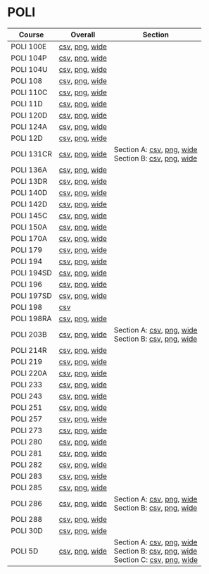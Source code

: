 # POLI

| Course | Overall | Section |
| ------ | ------- | ------- |
| POLI 100E | [csv](https://github.com/UCSD-Historical-Enrollment-Data/2024Spring/blob/main/overall/POLI%20100E.csv), [png](https://raw.githubusercontent.com/UCSD-Historical-Enrollment-Data/2024Spring/main/plot_overall/POLI%20100E.png), [wide](https://raw.githubusercontent.com/UCSD-Historical-Enrollment-Data/2024Spring/main/plot_overall_wide/POLI%20100E.png) |  |
| POLI 104P | [csv](https://github.com/UCSD-Historical-Enrollment-Data/2024Spring/blob/main/overall/POLI%20104P.csv), [png](https://raw.githubusercontent.com/UCSD-Historical-Enrollment-Data/2024Spring/main/plot_overall/POLI%20104P.png), [wide](https://raw.githubusercontent.com/UCSD-Historical-Enrollment-Data/2024Spring/main/plot_overall_wide/POLI%20104P.png) |  |
| POLI 104U | [csv](https://github.com/UCSD-Historical-Enrollment-Data/2024Spring/blob/main/overall/POLI%20104U.csv), [png](https://raw.githubusercontent.com/UCSD-Historical-Enrollment-Data/2024Spring/main/plot_overall/POLI%20104U.png), [wide](https://raw.githubusercontent.com/UCSD-Historical-Enrollment-Data/2024Spring/main/plot_overall_wide/POLI%20104U.png) |  |
| POLI 108 | [csv](https://github.com/UCSD-Historical-Enrollment-Data/2024Spring/blob/main/overall/POLI%20108.csv), [png](https://raw.githubusercontent.com/UCSD-Historical-Enrollment-Data/2024Spring/main/plot_overall/POLI%20108.png), [wide](https://raw.githubusercontent.com/UCSD-Historical-Enrollment-Data/2024Spring/main/plot_overall_wide/POLI%20108.png) |  |
| POLI 110C | [csv](https://github.com/UCSD-Historical-Enrollment-Data/2024Spring/blob/main/overall/POLI%20110C.csv), [png](https://raw.githubusercontent.com/UCSD-Historical-Enrollment-Data/2024Spring/main/plot_overall/POLI%20110C.png), [wide](https://raw.githubusercontent.com/UCSD-Historical-Enrollment-Data/2024Spring/main/plot_overall_wide/POLI%20110C.png) |  |
| POLI 11D | [csv](https://github.com/UCSD-Historical-Enrollment-Data/2024Spring/blob/main/overall/POLI%2011D.csv), [png](https://raw.githubusercontent.com/UCSD-Historical-Enrollment-Data/2024Spring/main/plot_overall/POLI%2011D.png), [wide](https://raw.githubusercontent.com/UCSD-Historical-Enrollment-Data/2024Spring/main/plot_overall_wide/POLI%2011D.png) |  |
| POLI 120D | [csv](https://github.com/UCSD-Historical-Enrollment-Data/2024Spring/blob/main/overall/POLI%20120D.csv), [png](https://raw.githubusercontent.com/UCSD-Historical-Enrollment-Data/2024Spring/main/plot_overall/POLI%20120D.png), [wide](https://raw.githubusercontent.com/UCSD-Historical-Enrollment-Data/2024Spring/main/plot_overall_wide/POLI%20120D.png) |  |
| POLI 124A | [csv](https://github.com/UCSD-Historical-Enrollment-Data/2024Spring/blob/main/overall/POLI%20124A.csv), [png](https://raw.githubusercontent.com/UCSD-Historical-Enrollment-Data/2024Spring/main/plot_overall/POLI%20124A.png), [wide](https://raw.githubusercontent.com/UCSD-Historical-Enrollment-Data/2024Spring/main/plot_overall_wide/POLI%20124A.png) |  |
| POLI 12D | [csv](https://github.com/UCSD-Historical-Enrollment-Data/2024Spring/blob/main/overall/POLI%2012D.csv), [png](https://raw.githubusercontent.com/UCSD-Historical-Enrollment-Data/2024Spring/main/plot_overall/POLI%2012D.png), [wide](https://raw.githubusercontent.com/UCSD-Historical-Enrollment-Data/2024Spring/main/plot_overall_wide/POLI%2012D.png) |  |
| POLI 131CR | [csv](https://github.com/UCSD-Historical-Enrollment-Data/2024Spring/blob/main/overall/POLI%20131CR.csv), [png](https://raw.githubusercontent.com/UCSD-Historical-Enrollment-Data/2024Spring/main/plot_overall/POLI%20131CR.png), [wide](https://raw.githubusercontent.com/UCSD-Historical-Enrollment-Data/2024Spring/main/plot_overall_wide/POLI%20131CR.png) | Section A: [csv](https://github.com/UCSD-Historical-Enrollment-Data/2024Spring/blob/main/section/POLI%20131CR_A.csv), [png](https://raw.githubusercontent.com/UCSD-Historical-Enrollment-Data/2024Spring/main/plot_section/POLI%20131CR_A.png), [wide](https://raw.githubusercontent.com/UCSD-Historical-Enrollment-Data/2024Spring/main/plot_section_wide/POLI%20131CR_A.png)<br>Section B: [csv](https://github.com/UCSD-Historical-Enrollment-Data/2024Spring/blob/main/section/POLI%20131CR_B.csv), [png](https://raw.githubusercontent.com/UCSD-Historical-Enrollment-Data/2024Spring/main/plot_section/POLI%20131CR_B.png), [wide](https://raw.githubusercontent.com/UCSD-Historical-Enrollment-Data/2024Spring/main/plot_section_wide/POLI%20131CR_B.png) |
| POLI 136A | [csv](https://github.com/UCSD-Historical-Enrollment-Data/2024Spring/blob/main/overall/POLI%20136A.csv), [png](https://raw.githubusercontent.com/UCSD-Historical-Enrollment-Data/2024Spring/main/plot_overall/POLI%20136A.png), [wide](https://raw.githubusercontent.com/UCSD-Historical-Enrollment-Data/2024Spring/main/plot_overall_wide/POLI%20136A.png) |  |
| POLI 13DR | [csv](https://github.com/UCSD-Historical-Enrollment-Data/2024Spring/blob/main/overall/POLI%2013DR.csv), [png](https://raw.githubusercontent.com/UCSD-Historical-Enrollment-Data/2024Spring/main/plot_overall/POLI%2013DR.png), [wide](https://raw.githubusercontent.com/UCSD-Historical-Enrollment-Data/2024Spring/main/plot_overall_wide/POLI%2013DR.png) |  |
| POLI 140D | [csv](https://github.com/UCSD-Historical-Enrollment-Data/2024Spring/blob/main/overall/POLI%20140D.csv), [png](https://raw.githubusercontent.com/UCSD-Historical-Enrollment-Data/2024Spring/main/plot_overall/POLI%20140D.png), [wide](https://raw.githubusercontent.com/UCSD-Historical-Enrollment-Data/2024Spring/main/plot_overall_wide/POLI%20140D.png) |  |
| POLI 142D | [csv](https://github.com/UCSD-Historical-Enrollment-Data/2024Spring/blob/main/overall/POLI%20142D.csv), [png](https://raw.githubusercontent.com/UCSD-Historical-Enrollment-Data/2024Spring/main/plot_overall/POLI%20142D.png), [wide](https://raw.githubusercontent.com/UCSD-Historical-Enrollment-Data/2024Spring/main/plot_overall_wide/POLI%20142D.png) |  |
| POLI 145C | [csv](https://github.com/UCSD-Historical-Enrollment-Data/2024Spring/blob/main/overall/POLI%20145C.csv), [png](https://raw.githubusercontent.com/UCSD-Historical-Enrollment-Data/2024Spring/main/plot_overall/POLI%20145C.png), [wide](https://raw.githubusercontent.com/UCSD-Historical-Enrollment-Data/2024Spring/main/plot_overall_wide/POLI%20145C.png) |  |
| POLI 150A | [csv](https://github.com/UCSD-Historical-Enrollment-Data/2024Spring/blob/main/overall/POLI%20150A.csv), [png](https://raw.githubusercontent.com/UCSD-Historical-Enrollment-Data/2024Spring/main/plot_overall/POLI%20150A.png), [wide](https://raw.githubusercontent.com/UCSD-Historical-Enrollment-Data/2024Spring/main/plot_overall_wide/POLI%20150A.png) |  |
| POLI 170A | [csv](https://github.com/UCSD-Historical-Enrollment-Data/2024Spring/blob/main/overall/POLI%20170A.csv), [png](https://raw.githubusercontent.com/UCSD-Historical-Enrollment-Data/2024Spring/main/plot_overall/POLI%20170A.png), [wide](https://raw.githubusercontent.com/UCSD-Historical-Enrollment-Data/2024Spring/main/plot_overall_wide/POLI%20170A.png) |  |
| POLI 179 | [csv](https://github.com/UCSD-Historical-Enrollment-Data/2024Spring/blob/main/overall/POLI%20179.csv), [png](https://raw.githubusercontent.com/UCSD-Historical-Enrollment-Data/2024Spring/main/plot_overall/POLI%20179.png), [wide](https://raw.githubusercontent.com/UCSD-Historical-Enrollment-Data/2024Spring/main/plot_overall_wide/POLI%20179.png) |  |
| POLI 194 | [csv](https://github.com/UCSD-Historical-Enrollment-Data/2024Spring/blob/main/overall/POLI%20194.csv), [png](https://raw.githubusercontent.com/UCSD-Historical-Enrollment-Data/2024Spring/main/plot_overall/POLI%20194.png), [wide](https://raw.githubusercontent.com/UCSD-Historical-Enrollment-Data/2024Spring/main/plot_overall_wide/POLI%20194.png) |  |
| POLI 194SD | [csv](https://github.com/UCSD-Historical-Enrollment-Data/2024Spring/blob/main/overall/POLI%20194SD.csv), [png](https://raw.githubusercontent.com/UCSD-Historical-Enrollment-Data/2024Spring/main/plot_overall/POLI%20194SD.png), [wide](https://raw.githubusercontent.com/UCSD-Historical-Enrollment-Data/2024Spring/main/plot_overall_wide/POLI%20194SD.png) |  |
| POLI 196 | [csv](https://github.com/UCSD-Historical-Enrollment-Data/2024Spring/blob/main/overall/POLI%20196.csv), [png](https://raw.githubusercontent.com/UCSD-Historical-Enrollment-Data/2024Spring/main/plot_overall/POLI%20196.png), [wide](https://raw.githubusercontent.com/UCSD-Historical-Enrollment-Data/2024Spring/main/plot_overall_wide/POLI%20196.png) |  |
| POLI 197SD | [csv](https://github.com/UCSD-Historical-Enrollment-Data/2024Spring/blob/main/overall/POLI%20197SD.csv), [png](https://raw.githubusercontent.com/UCSD-Historical-Enrollment-Data/2024Spring/main/plot_overall/POLI%20197SD.png), [wide](https://raw.githubusercontent.com/UCSD-Historical-Enrollment-Data/2024Spring/main/plot_overall_wide/POLI%20197SD.png) |  |
| POLI 198 | [csv](https://github.com/UCSD-Historical-Enrollment-Data/2024Spring/blob/main/overall/POLI%20198.csv) |  |
| POLI 198RA | [csv](https://github.com/UCSD-Historical-Enrollment-Data/2024Spring/blob/main/overall/POLI%20198RA.csv), [png](https://raw.githubusercontent.com/UCSD-Historical-Enrollment-Data/2024Spring/main/plot_overall/POLI%20198RA.png), [wide](https://raw.githubusercontent.com/UCSD-Historical-Enrollment-Data/2024Spring/main/plot_overall_wide/POLI%20198RA.png) |  |
| POLI 203B | [csv](https://github.com/UCSD-Historical-Enrollment-Data/2024Spring/blob/main/overall/POLI%20203B.csv), [png](https://raw.githubusercontent.com/UCSD-Historical-Enrollment-Data/2024Spring/main/plot_overall/POLI%20203B.png), [wide](https://raw.githubusercontent.com/UCSD-Historical-Enrollment-Data/2024Spring/main/plot_overall_wide/POLI%20203B.png) | Section A: [csv](https://github.com/UCSD-Historical-Enrollment-Data/2024Spring/blob/main/section/POLI%20203B_A.csv), [png](https://raw.githubusercontent.com/UCSD-Historical-Enrollment-Data/2024Spring/main/plot_section/POLI%20203B_A.png), [wide](https://raw.githubusercontent.com/UCSD-Historical-Enrollment-Data/2024Spring/main/plot_section_wide/POLI%20203B_A.png)<br>Section B: [csv](https://github.com/UCSD-Historical-Enrollment-Data/2024Spring/blob/main/section/POLI%20203B_B.csv), [png](https://raw.githubusercontent.com/UCSD-Historical-Enrollment-Data/2024Spring/main/plot_section/POLI%20203B_B.png), [wide](https://raw.githubusercontent.com/UCSD-Historical-Enrollment-Data/2024Spring/main/plot_section_wide/POLI%20203B_B.png) |
| POLI 214R | [csv](https://github.com/UCSD-Historical-Enrollment-Data/2024Spring/blob/main/overall/POLI%20214R.csv), [png](https://raw.githubusercontent.com/UCSD-Historical-Enrollment-Data/2024Spring/main/plot_overall/POLI%20214R.png), [wide](https://raw.githubusercontent.com/UCSD-Historical-Enrollment-Data/2024Spring/main/plot_overall_wide/POLI%20214R.png) |  |
| POLI 219 | [csv](https://github.com/UCSD-Historical-Enrollment-Data/2024Spring/blob/main/overall/POLI%20219.csv), [png](https://raw.githubusercontent.com/UCSD-Historical-Enrollment-Data/2024Spring/main/plot_overall/POLI%20219.png), [wide](https://raw.githubusercontent.com/UCSD-Historical-Enrollment-Data/2024Spring/main/plot_overall_wide/POLI%20219.png) |  |
| POLI 220A | [csv](https://github.com/UCSD-Historical-Enrollment-Data/2024Spring/blob/main/overall/POLI%20220A.csv), [png](https://raw.githubusercontent.com/UCSD-Historical-Enrollment-Data/2024Spring/main/plot_overall/POLI%20220A.png), [wide](https://raw.githubusercontent.com/UCSD-Historical-Enrollment-Data/2024Spring/main/plot_overall_wide/POLI%20220A.png) |  |
| POLI 233 | [csv](https://github.com/UCSD-Historical-Enrollment-Data/2024Spring/blob/main/overall/POLI%20233.csv), [png](https://raw.githubusercontent.com/UCSD-Historical-Enrollment-Data/2024Spring/main/plot_overall/POLI%20233.png), [wide](https://raw.githubusercontent.com/UCSD-Historical-Enrollment-Data/2024Spring/main/plot_overall_wide/POLI%20233.png) |  |
| POLI 243 | [csv](https://github.com/UCSD-Historical-Enrollment-Data/2024Spring/blob/main/overall/POLI%20243.csv), [png](https://raw.githubusercontent.com/UCSD-Historical-Enrollment-Data/2024Spring/main/plot_overall/POLI%20243.png), [wide](https://raw.githubusercontent.com/UCSD-Historical-Enrollment-Data/2024Spring/main/plot_overall_wide/POLI%20243.png) |  |
| POLI 251 | [csv](https://github.com/UCSD-Historical-Enrollment-Data/2024Spring/blob/main/overall/POLI%20251.csv), [png](https://raw.githubusercontent.com/UCSD-Historical-Enrollment-Data/2024Spring/main/plot_overall/POLI%20251.png), [wide](https://raw.githubusercontent.com/UCSD-Historical-Enrollment-Data/2024Spring/main/plot_overall_wide/POLI%20251.png) |  |
| POLI 257 | [csv](https://github.com/UCSD-Historical-Enrollment-Data/2024Spring/blob/main/overall/POLI%20257.csv), [png](https://raw.githubusercontent.com/UCSD-Historical-Enrollment-Data/2024Spring/main/plot_overall/POLI%20257.png), [wide](https://raw.githubusercontent.com/UCSD-Historical-Enrollment-Data/2024Spring/main/plot_overall_wide/POLI%20257.png) |  |
| POLI 273 | [csv](https://github.com/UCSD-Historical-Enrollment-Data/2024Spring/blob/main/overall/POLI%20273.csv), [png](https://raw.githubusercontent.com/UCSD-Historical-Enrollment-Data/2024Spring/main/plot_overall/POLI%20273.png), [wide](https://raw.githubusercontent.com/UCSD-Historical-Enrollment-Data/2024Spring/main/plot_overall_wide/POLI%20273.png) |  |
| POLI 280 | [csv](https://github.com/UCSD-Historical-Enrollment-Data/2024Spring/blob/main/overall/POLI%20280.csv), [png](https://raw.githubusercontent.com/UCSD-Historical-Enrollment-Data/2024Spring/main/plot_overall/POLI%20280.png), [wide](https://raw.githubusercontent.com/UCSD-Historical-Enrollment-Data/2024Spring/main/plot_overall_wide/POLI%20280.png) |  |
| POLI 281 | [csv](https://github.com/UCSD-Historical-Enrollment-Data/2024Spring/blob/main/overall/POLI%20281.csv), [png](https://raw.githubusercontent.com/UCSD-Historical-Enrollment-Data/2024Spring/main/plot_overall/POLI%20281.png), [wide](https://raw.githubusercontent.com/UCSD-Historical-Enrollment-Data/2024Spring/main/plot_overall_wide/POLI%20281.png) |  |
| POLI 282 | [csv](https://github.com/UCSD-Historical-Enrollment-Data/2024Spring/blob/main/overall/POLI%20282.csv), [png](https://raw.githubusercontent.com/UCSD-Historical-Enrollment-Data/2024Spring/main/plot_overall/POLI%20282.png), [wide](https://raw.githubusercontent.com/UCSD-Historical-Enrollment-Data/2024Spring/main/plot_overall_wide/POLI%20282.png) |  |
| POLI 283 | [csv](https://github.com/UCSD-Historical-Enrollment-Data/2024Spring/blob/main/overall/POLI%20283.csv), [png](https://raw.githubusercontent.com/UCSD-Historical-Enrollment-Data/2024Spring/main/plot_overall/POLI%20283.png), [wide](https://raw.githubusercontent.com/UCSD-Historical-Enrollment-Data/2024Spring/main/plot_overall_wide/POLI%20283.png) |  |
| POLI 285 | [csv](https://github.com/UCSD-Historical-Enrollment-Data/2024Spring/blob/main/overall/POLI%20285.csv), [png](https://raw.githubusercontent.com/UCSD-Historical-Enrollment-Data/2024Spring/main/plot_overall/POLI%20285.png), [wide](https://raw.githubusercontent.com/UCSD-Historical-Enrollment-Data/2024Spring/main/plot_overall_wide/POLI%20285.png) |  |
| POLI 286 | [csv](https://github.com/UCSD-Historical-Enrollment-Data/2024Spring/blob/main/overall/POLI%20286.csv), [png](https://raw.githubusercontent.com/UCSD-Historical-Enrollment-Data/2024Spring/main/plot_overall/POLI%20286.png), [wide](https://raw.githubusercontent.com/UCSD-Historical-Enrollment-Data/2024Spring/main/plot_overall_wide/POLI%20286.png) | Section A: [csv](https://github.com/UCSD-Historical-Enrollment-Data/2024Spring/blob/main/section/POLI%20286_A.csv), [png](https://raw.githubusercontent.com/UCSD-Historical-Enrollment-Data/2024Spring/main/plot_section/POLI%20286_A.png), [wide](https://raw.githubusercontent.com/UCSD-Historical-Enrollment-Data/2024Spring/main/plot_section_wide/POLI%20286_A.png)<br>Section B: [csv](https://github.com/UCSD-Historical-Enrollment-Data/2024Spring/blob/main/section/POLI%20286_B.csv), [png](https://raw.githubusercontent.com/UCSD-Historical-Enrollment-Data/2024Spring/main/plot_section/POLI%20286_B.png), [wide](https://raw.githubusercontent.com/UCSD-Historical-Enrollment-Data/2024Spring/main/plot_section_wide/POLI%20286_B.png) |
| POLI 288 | [csv](https://github.com/UCSD-Historical-Enrollment-Data/2024Spring/blob/main/overall/POLI%20288.csv), [png](https://raw.githubusercontent.com/UCSD-Historical-Enrollment-Data/2024Spring/main/plot_overall/POLI%20288.png), [wide](https://raw.githubusercontent.com/UCSD-Historical-Enrollment-Data/2024Spring/main/plot_overall_wide/POLI%20288.png) |  |
| POLI 30D | [csv](https://github.com/UCSD-Historical-Enrollment-Data/2024Spring/blob/main/overall/POLI%2030D.csv), [png](https://raw.githubusercontent.com/UCSD-Historical-Enrollment-Data/2024Spring/main/plot_overall/POLI%2030D.png), [wide](https://raw.githubusercontent.com/UCSD-Historical-Enrollment-Data/2024Spring/main/plot_overall_wide/POLI%2030D.png) |  |
| POLI 5D | [csv](https://github.com/UCSD-Historical-Enrollment-Data/2024Spring/blob/main/overall/POLI%205D.csv), [png](https://raw.githubusercontent.com/UCSD-Historical-Enrollment-Data/2024Spring/main/plot_overall/POLI%205D.png), [wide](https://raw.githubusercontent.com/UCSD-Historical-Enrollment-Data/2024Spring/main/plot_overall_wide/POLI%205D.png) | Section A: [csv](https://github.com/UCSD-Historical-Enrollment-Data/2024Spring/blob/main/section/POLI%205D_A.csv), [png](https://raw.githubusercontent.com/UCSD-Historical-Enrollment-Data/2024Spring/main/plot_section/POLI%205D_A.png), [wide](https://raw.githubusercontent.com/UCSD-Historical-Enrollment-Data/2024Spring/main/plot_section_wide/POLI%205D_A.png)<br>Section B: [csv](https://github.com/UCSD-Historical-Enrollment-Data/2024Spring/blob/main/section/POLI%205D_B.csv), [png](https://raw.githubusercontent.com/UCSD-Historical-Enrollment-Data/2024Spring/main/plot_section/POLI%205D_B.png), [wide](https://raw.githubusercontent.com/UCSD-Historical-Enrollment-Data/2024Spring/main/plot_section_wide/POLI%205D_B.png)<br>Section C: [csv](https://github.com/UCSD-Historical-Enrollment-Data/2024Spring/blob/main/section/POLI%205D_C.csv), [png](https://raw.githubusercontent.com/UCSD-Historical-Enrollment-Data/2024Spring/main/plot_section/POLI%205D_C.png), [wide](https://raw.githubusercontent.com/UCSD-Historical-Enrollment-Data/2024Spring/main/plot_section_wide/POLI%205D_C.png) |
